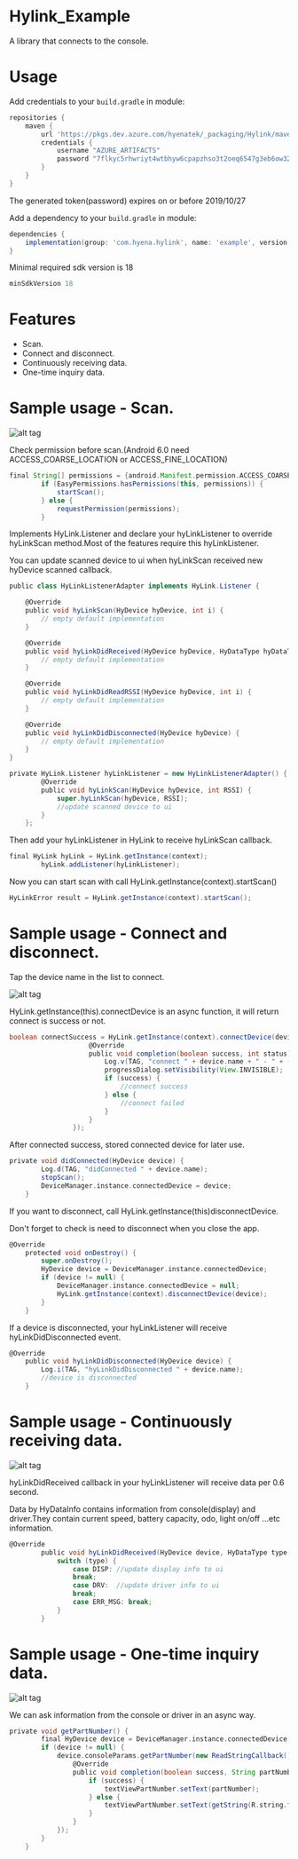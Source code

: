 # Hylink_Example

A library that connects to the console.

# Usage
Add credentials to your `build.gradle` in module:
```groovy
repositories {
    maven {
        url 'https://pkgs.dev.azure.com/hyenatek/_packaging/Hylink/maven/v1'
        credentials {
            username "AZURE_ARTIFACTS"
            password "7flkyc5rhwriyt4wtbhyw6cpapzhso3t2oeq6547g3eb6ow32akq"
        }
    }
}
```
The generated token(password) expires on or before 2019/10/27

Add a dependency to your `build.gradle` in module:
```groovy
dependencies {
    implementation(group: 'com.hyena.hylink', name: 'example', version: '1.0.0')
}
```

Minimal required sdk version is 18
```groovy
minSdkVersion 18
```

# Features
- Scan.
- Connect and disconnect.
- Continuously receiving data.
- One-time inquiry data.

# Sample usage - Scan.
![alt tag](https://media.giphy.com/media/daPFmDWynBAZij4hF7/source.gif)

Check permission before scan.(Android 6.0 need ACCESS_COARSE_LOCATION or ACCESS_FINE_LOCATION)
```groovy
final String[] permissions = {android.Manifest.permission.ACCESS_COARSE_LOCATION};
        if (EasyPermissions.hasPermissions(this, permissions)) {
            startScan();
        } else {
            requestPermission(permissions);
        }
```

Implements HyLink.Listener and declare your hyLinkListener to override hyLinkScan method.Most of the features require this 
hyLinkListener.

You can update scanned device to ui when hyLinkScan received new hyDevice scanned callback.
```groovy
public class HyLinkListenerAdapter implements HyLink.Listener {

    @Override
    public void hyLinkScan(HyDevice hyDevice, int i) {
        // empty default implementation
    }

    @Override
    public void hyLinkDidReceived(HyDevice hyDevice, HyDataType hyDataType, HyDataInfo hyDataInfo) {
        // empty default implementation
    }

    @Override
    public void hyLinkDidReadRSSI(HyDevice hyDevice, int i) {
        // empty default implementation
    }

    @Override
    public void hyLinkDidDisconnected(HyDevice hyDevice) {
        // empty default implementation
    }
}

private HyLink.Listener hyLinkListener = new HyLinkListenerAdapter() {
        @Override
        public void hyLinkScan(HyDevice hyDevice, int RSSI) {
            super.hyLinkScan(hyDevice, RSSI);
            //update scanned device to ui
        }
    };
```

Then add your hyLinkListener in HyLink to receive hyLinkScan callback.
```groovy
final HyLink hyLink = HyLink.getInstance(context);
        hyLink.addListener(hyLinkListener);
```

Now you can start scan with call HyLink.getInstance(context).startScan()
```groovy
HyLinkError result = HyLink.getInstance(context).startScan();
```

# Sample usage - Connect and disconnect.
Tap the device name in the list to connect.

![alt tag](https://media.giphy.com/media/iGdcAlHhOotxsQuEuz/source.gif)

HyLink.getInstance(this).connectDevice is an async function, it will return connect is success or not.
```groovy
boolean connectSuccess = HyLink.getInstance(context).connectDevice(device, new HyLink.ConnectCallback() {
                    @Override
                    public void completion(boolean success, int status) {
                        Log.v(TAG, "connect " + device.name + " - " + (success ? "Success" : "Failed"));
                        progressDialog.setVisibility(View.INVISIBLE);
                        if (success) {
                            //connect success
                        } else {
                            //connect failed
                        }
                    }
                });
```

After connected success, stored connected device for later use.
```groovy
private void didConnected(HyDevice device) {
        Log.d(TAG, "didConnected " + device.name);
        stopScan();
        DeviceManager.instance.connectedDevice = device;
    }
```

If you want to disconnect, call HyLink.getInstance(this)disconnectDevice.

Don't forget to check is need to disconnect when you close the app.
```groovy
@Override
    protected void onDestroy() {
        super.onDestroy();
        HyDevice device = DeviceManager.instance.connectedDevice;
        if (device != null) {
            DeviceManager.instance.connectedDevice = null;
            HyLink.getInstance(context).disconnectDevice(device);
        }
    }
```

If a device is disconnected, your hyLinkListener will receive hyLinkDidDisconnected event.
```groovy
@Override
    public void hyLinkDidDisconnected(HyDevice device) {
        Log.i(TAG, "hyLinkDidDisconnected " + device.name);
        //device is disconnected
    }
```

# Sample usage - Continuously receiving data.
![alt tag](https://media.giphy.com/media/KzL07fpAcXhjBWeT8Q/source.gif)

hyLinkDidReceived callback in your hyLinkListener will receive data per 0.6 second.

Data by HyDataInfo contains information from console(display) and driver.They contain current speed, battery capacity, odo, light on/off ...etc information.
```groovy
@Override
        public void hyLinkDidReceived(HyDevice device, HyDataType type, HyDataInfo data) {
            switch (type) {
                case DISP: //update display info to ui
                break;
                case DRV:  //update driver info to ui
                break;
                case ERR_MSG: break;
            }
        }
```

# Sample usage - One-time inquiry data.
![alt tag](https://media.giphy.com/media/VJr2BDqKTp0HIzq89z/source.gif)

We can ask information from the console or driver in an async way.

```groovy
private void getPartNumber() {
        final HyDevice device = DeviceManager.instance.connectedDevice;
        if (device != null) {
            device.consoleParams.getPartNumber(new ReadStringCallback() {
                @Override
                public void completion(boolean success, String partNumber) {
                    if (success) {
                        textViewPartNumber.setText(partNumber);
                    } else {
                        textViewPartNumber.setText(getString(R.string.failed));
                    }
                }
            });
        }
    }
```
